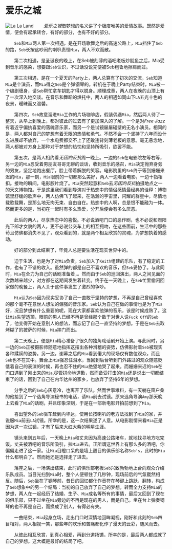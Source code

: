 # 爱乐之城
![La La Land](http://p1.bqimg.com/567571/4330477133349416.jpg)
&nbsp;&nbsp;&nbsp;&nbsp;&nbsp;&nbsp;&nbsp;*爱乐之城*借梦想的名义讲了个极度唯美的爱情故事。既然是爱情，便会有起承转合，有好的部分，也有不好的部分。

&nbsp;&nbsp;&nbsp;&nbsp;&nbsp;&nbsp;&nbsp;`Seb`和`Mia`两人第一次相遇，是在开场歌舞之后的高速公路上，`Mia`挡住了`Seb`的路，`Seb`长按这吵闹的喇叭责怪`Mia`，两人不欢而散。

&nbsp;&nbsp;&nbsp;&nbsp;&nbsp;&nbsp;&nbsp;第二次相遇，是圣诞夜的晚上，在Seb被刻薄的酒吧老板炒鱿鱼之后，Mia受到音乐的感染，想要跟`Seb`认识，不过话没说完便被Seb粗鲁地擦肩而过。

&nbsp;&nbsp;&nbsp;&nbsp;&nbsp;&nbsp;&nbsp;第三次相遇，是在一个夏天的Party上，两人总算有了初次的交流，`Seb`知道`Mia`是个演员，而`Mia`得之`Seb`是个弹钢琴的。转机在于晚上Party结束时，`Mia`被一个编剧缠身，请`Seb`帮忙拿车钥匙才得以脱身。顺理成章，两人在夜晚的山顶上有了一次深入地交谈。在音乐和舞蹈的烘托中，两人的相遇如同山下`LA`五光十色的夜景，暧昧而又温馨。

&nbsp;&nbsp;&nbsp;&nbsp;&nbsp;&nbsp;&nbsp;第四次，`Seb`故意溜进`Mia`工作的片场咖啡店，假装偶遇`Mia`，然后两人待了一整天，从早上到晚上，都对彼此的过去有了更加深入的了解。一个是对*Free Jazz*有着近乎偏执喜爱的落魄音乐家，而另一个是试镜屡屡碰壁的无名小演员。相同的是，两人都对自己的梦想有着无限的热情和勇气。不然不会一个坚持了六年而没什么进展却不放弃，一个水电费都交不上了还敢违背刻薄老板的意思。毫无悬念地，两人都被对方身上那种对于梦想的热忱和坚持所吸引，欲罢不能。

&nbsp;&nbsp;&nbsp;&nbsp;&nbsp;&nbsp;&nbsp;第五次，是两人相约看*无因的反抗*周一晚上。一边的`Seb`在电影院左等右等，另一边的`Mia`忍受着男朋友哥哥无聊的谈话，收到音乐的感召，`Mia`决定抛弃身旁的男友，坚定地跑出餐厅，脸上带着解脱的笑容。电影院里的`Seb`终于等到姗姗来迟的`Mia`，那一刻，`Mia`眼前的一切都那么美好，两人一边看着电影，一边十指相扣。接吻的瞬间，电影胶片烧了。`Mia`突然起意和`Seb`去*无因的反抗*拍摄地点之一的天文博物馆。于是这里我们看到导演对于热恋中的情侣感情最经典的诠释：博物馆里舒缓的歌声中，两人仿佛飞了起来，在浩瀚的宇宙里，闪耀的群星中，尽情地载歌载舞，是那么地无拘无束、自由自在。热恋中的人啊，总是恨不能融为一体。然而更多的是，当初在一起时有多么热爱，分开后便会有多么厌恶。

&nbsp;&nbsp;&nbsp;&nbsp;&nbsp;&nbsp;&nbsp;此后的两人，尽享热恋中的喜悦。不必说酒吧门口的恶作剧，也不必说和煦阳光下郎才女貌的两人，更不必说公交车上的相互拥吻，在这些面前，生活中的那些苟且仿佛都消失不见了，观众看到的，就是两个相互欣赏的灵魂，为梦想执着的感动。

&nbsp;&nbsp;&nbsp;&nbsp;&nbsp;&nbsp;&nbsp;好的部分到此结束了，毕竟人总是要生活在现实世界中的。

&nbsp;&nbsp;&nbsp;&nbsp;&nbsp;&nbsp;&nbsp;迫于生活，也是为了对`Mia`负责，`Seb`加入了`Keith`组建的乐队，有了稳定的工作，也有了不错的收入。虽然弹的都是自己不喜欢的音乐，但`Seb`妥协了。与此同时，`Mia`在全力为自己的话剧准备着，。然而由于`Seb`的巡回演出，两人之间见面的次数越来越少，对方都在这期间发生着转变。终于在一天晚上，在`Seb`忙里偷闲回家做的晚餐上，两人关于这件事发生了激烈的争吵。

&nbsp;&nbsp;&nbsp;&nbsp;&nbsp;&nbsp;&nbsp;`Mia`认为`Seb`因为现实妥协了自己一直敢于坚持的梦想，不再是自己曾经喜欢的那个毫不在意世人想法的倔强的音乐家。`Seb`认为自己在做的事情也是为了`Mia`好，况且梦想有什么重要的呢，现在大家都喜欢他弹的音乐，该是时候成熟了。这让`Mia`失望透顶，眼前的男人已经不再是曾经那个敢于对世人说`Fuck Off`的`Seb`了，他变得开始在意别人的想法，而忘记了自己一直坚持的梦想。于是在`Seb`去取烤糊了的披萨的时候，`Mia`摔门而出。

&nbsp;&nbsp;&nbsp;&nbsp;&nbsp;&nbsp;&nbsp;第二天晚上，便是`Mia`精心准备了很久的独角戏话剧开始上演。与此同时，另一边的`Seb`正被摄影师随意地指挥这摆出各种滑稽的姿势，仿佛影射着`Seb`被现实各种蹂躏的姿势。另一边，谢幕之后的`Mia`看到偌大的现场仅有数位观众，而且`Seb`也不在其中。舞台上`Mia`强忍住泪水，当回到后台听到门外路过的观众随意贬低着自己的表演的时候，再也忍不住的`Mia`绝望地哭了起来。而姗姗来迟的`Seb`在门口遇到了刚出来的`Mia`,尽管拼命地道歉，然而备受打击的`Mia`还是说出一切都结束了的话，回到了自己在内华达州的家乡，也放弃了坚持6年的梦想。

&nbsp;&nbsp;&nbsp;&nbsp;&nbsp;&nbsp;&nbsp;分手之后的`Seb`心灰意冷，也离开了乐队。然而世事难料，有一天躺在窗户桑的他接到了一个选角导演秘书的电话，请`Mia`前去试镜。原来选角导演`Amy`那天晚上去看了`Mia`的话剧，并且印象深刻，于是在一部新电影开拍前想到了`Mia`。

&nbsp;&nbsp;&nbsp;&nbsp;&nbsp;&nbsp;&nbsp;喜出望外的`Seb`驱车赶到内华达，使用长按喇叭的老方法找到了`Mia`的家，并说服`Mia`前去`LA`试镜。所幸的是，这一次结果遂了人意。从电影剧情来看`Mia`正是因为这一次试镜，才有了后来大红大紫的明星生涯。

&nbsp;&nbsp;&nbsp;&nbsp;&nbsp;&nbsp;&nbsp;镜头来到五年后，一天晚上`Mia`和丈夫因为高速公路堵车，就地找寻地方吃完饭。丈夫被酒吧的音乐所吸引，拉`Mia`进去。正所谓这世界上有那么多的酒吧，你偏偏走进了这一家。让`Mia`目瞪口呆的是墙上醒目的俱乐部名称`Seb's`，此时的`Mia`什么都明白了。然而她还是选择走了进去。

&nbsp;&nbsp;&nbsp;&nbsp;&nbsp;&nbsp;&nbsp;落座之后，一场演出结束，此时的俱乐部老板`Seb`兴致勃勃地上台向观众介绍乐队成员。当目光扫到`Mia`时，整个人便顿住了几秒钟，现场前后的气氛截然相反。随后，`Seb`坐在了钢琴前，昔日的回忆都化作音符在琴键上跳跃、翻转，构成了`Seb`想象中的另一个结局：当初的自己放弃了自己的梦想，转而全力支持`Mia`的梦想，两人在一起经历了结婚、生子、`Mia`成名等所有的事情，最后又回到了现在的俱乐部，只不过坐在`Mia`旁边的不再是现在的男人，而是自己。坐在台上弹奏钢琴的也不再是自己，而换成了别人，有得必有失。

&nbsp;&nbsp;&nbsp;&nbsp;&nbsp;&nbsp;&nbsp;一曲结束，`Mia`起身立场，走出门口时深情地回眸凝视，刚好和此刻的`Seb`四目相对，两人相视一笑，那些年的欢乐和苦痛都化作了漫天的云彩，随风而去。

&nbsp;&nbsp;&nbsp;&nbsp;&nbsp;&nbsp;&nbsp;从彼此相互欣赏，到真心相爱，再到分道扬镳，所幸的是，最后两人都成就了自己的梦想。这大概是最好的结局了吧。

